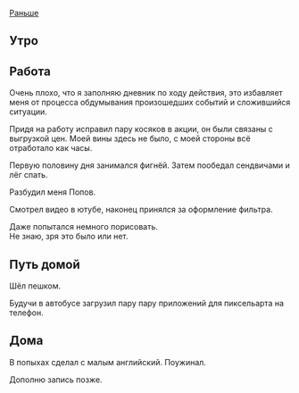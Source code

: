 [Раньше](2019.11.25.md)  
## Утро
## Работа
Очень плохо, что я заполняю дневник по ходу действия, это избавляет меня от процесса обдумывания произошедших событий и сложившийся ситуации.

Придя на работу исправил пару косяков в акции, он были связаны с выгрузкой цен. Моей вины здесь не было, с моей стороны всё отработало как часы.

Первую половину дня занимался фигнёй. Затем пообедал сендвичами и лёг спать.

Разбудил меня Попов.

Смотрел видео в ютубе, наконец принялся за оформление фильтра.

Даже попытался немного порисовать.  
Не знаю, зря это было или нет.
## Путь домой
Шёл пешком.

Будучи в автобусе загрузил пару пару приложений для пиксельарта на телефон.
## Дома
В попыхах сделал с малым английский.
Поужинал.

Дополню запись позже.
